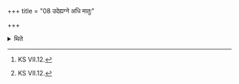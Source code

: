 +++
title = "08 उदेह्यग्ने अधि मातुः"

+++

<details><summary>थिते</summary>

8. With udehyagne adhi mātuḥ...[^1] he throws the earth dug by rats; with yat pr̥thivyā anāmr̥tam...[^2] he throws fossilized ant-hill on the place of the Gārhapatya.  

[^1]: KS VII.12.  

[^2]: KS VII.12.
</details>
